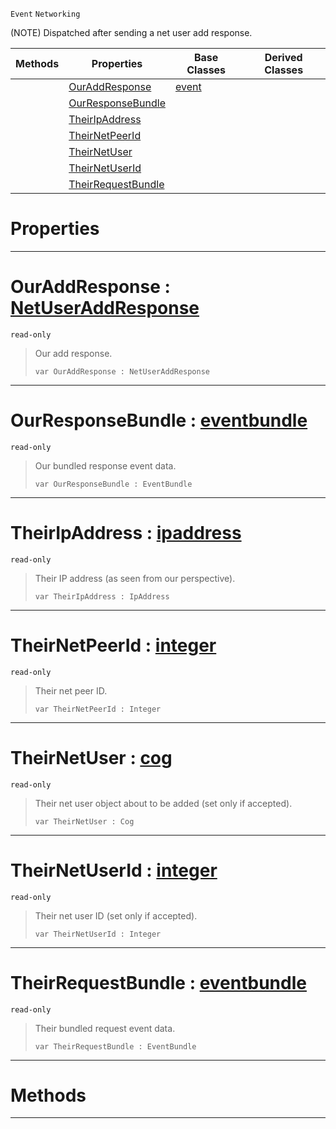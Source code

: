  `Event` `Networking`



(NOTE) Dispatched after sending a net user add response.

|Methods|Properties|Base Classes|Derived Classes|
|---|---|---|---|
| |[ OurAddResponse](https://github.com/zeroengineteam/ZeroDocs/blob/master/code_reference/class_reference/netpeersentuseraddresponse.markdown#ouraddresponse-zero-engi)|[event](https://github.com/zeroengineteam/ZeroDocs/blob/master/code_reference/class_reference/event.markdown)| |
| |[ OurResponseBundle](https://github.com/zeroengineteam/ZeroDocs/blob/master/code_reference/class_reference/netpeersentuseraddresponse.markdown#ourresponsebundle-zero-e)| | |
| |[ TheirIpAddress](https://github.com/zeroengineteam/ZeroDocs/blob/master/code_reference/class_reference/netpeersentuseraddresponse.markdown#theiripaddress-zero-engi)| | |
| |[ TheirNetPeerId](https://github.com/zeroengineteam/ZeroDocs/blob/master/code_reference/class_reference/netpeersentuseraddresponse.markdown#theirnetpeerid-zero-engi)| | |
| |[ TheirNetUser](https://github.com/zeroengineteam/ZeroDocs/blob/master/code_reference/class_reference/netpeersentuseraddresponse.markdown#theirnetuser-zero-engine)| | |
| |[ TheirNetUserId](https://github.com/zeroengineteam/ZeroDocs/blob/master/code_reference/class_reference/netpeersentuseraddresponse.markdown#theirnetuserid-zero-engi)| | |
| |[ TheirRequestBundle](https://github.com/zeroengineteam/ZeroDocs/blob/master/code_reference/class_reference/netpeersentuseraddresponse.markdown#theirrequestbundle-zero)| | |


 #  Properties


---  
 #  OurAddResponse : [NetUserAddResponse](https://github.com/zeroengineteam/ZeroDocs/blob/master/code_reference/enum_reference.markdown#netuseraddresponse)

 `read-only`

> Our add response.
> ``` lang=cpp, name=Zilch
> var OurAddResponse : NetUserAddResponse


---  
 #  OurResponseBundle : [eventbundle](https://github.com/zeroengineteam/ZeroDocs/blob/master/code_reference/class_reference/eventbundle.markdown)

 `read-only`

> Our bundled response event data.
> ``` lang=cpp, name=Zilch
> var OurResponseBundle : EventBundle


---  
 #  TheirIpAddress : [ipaddress](https://github.com/zeroengineteam/ZeroDocs/blob/master/code_reference/class_reference/ipaddress.markdown)

 `read-only`

> Their IP address (as seen from our perspective).
> ``` lang=cpp, name=Zilch
> var TheirIpAddress : IpAddress


---  
 #  TheirNetPeerId : [integer](https://github.com/zeroengineteam/ZeroDocs/blob/master/code_reference/zilch_base_types/integer.markdown)

 `read-only`

> Their net peer ID.
> ``` lang=cpp, name=Zilch
> var TheirNetPeerId : Integer


---  
 #  TheirNetUser : [cog](https://github.com/zeroengineteam/ZeroDocs/blob/master/code_reference/class_reference/cog.markdown)

 `read-only`

> Their net user object about to be added (set only if accepted).
> ``` lang=cpp, name=Zilch
> var TheirNetUser : Cog


---  
 #  TheirNetUserId : [integer](https://github.com/zeroengineteam/ZeroDocs/blob/master/code_reference/zilch_base_types/integer.markdown)

 `read-only`

> Their net user ID (set only if accepted).
> ``` lang=cpp, name=Zilch
> var TheirNetUserId : Integer


---  
 #  TheirRequestBundle : [eventbundle](https://github.com/zeroengineteam/ZeroDocs/blob/master/code_reference/class_reference/eventbundle.markdown)

 `read-only`

> Their bundled request event data.
> ``` lang=cpp, name=Zilch
> var TheirRequestBundle : EventBundle


---  
 #  Methods


---  
 

 